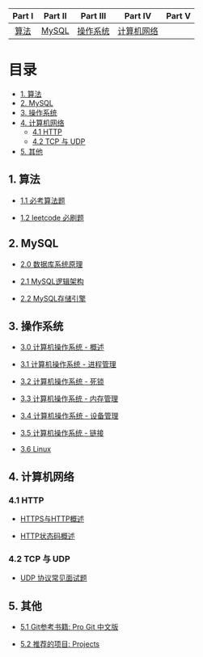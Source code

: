 | Part Ⅰ | Part Ⅱ | Part Ⅲ | Part Ⅳ | Part Ⅴ | 
| :--------: | :---------: | :---------: | :---------: | :---------: | 
|[算法](./Algorithms) | [MySQL](./MySQL)|[操作系统](./.)|[计算机网络](./Network)

# 目录
<!-- toc -->
* [1. 算法](#1-算法) 
* [2. MySQL](#2-MySQL)
* [3. 操作系统](#3-操作系统)
* [4. 计算机网络](#4-计算机网络)
  * [4.1 HTTP](#41-HTTP)
  * [4.2 TCP 与 UDP](#42-TCP-与-UDP)
* [5. 其他](#5-其他)
<!-- end -->

## 1. 算法
- [1.1 必考算法题](./Algorithms)  

- [1.2 leetcode 必刷题](./Algorithms/LeetCode/)

## 2. MySQL
- [2.0 数据库系统原理](./MySQL/Principles_of_Database_System.md)  

- [2.1 MySQL逻辑架构](./MySQL/mysql_arch.md)  

- [2.2 MySQL存储引擎](./MySQL/mysql_engine.md)

## 3. 操作系统

- [3.0 计算机操作系统 - 概述](./OS/overview.md)

- [3.1 计算机操作系统 - 进程管理](./OS/Process_Management.md)

- [3.2 计算机操作系统 - 死锁](./OS/deadlock.md)

- [3.3 计算机操作系统 - 内存管理](./OS/Memory_Management.md)

- [3.4 计算机操作系统 - 设备管理](./OS/Device_Management.md)

- [3.5 计算机操作系统 - 链接](./OS/link.md)

- [3.6 Linux](./OS/Linux.md)

## 4. 计算机网络
### 4.1 HTTP
- [HTTPS与HTTP概述](./Network/HTTPS与HTTP.md)

- [HTTP状态码概述](./Network/StatusCode.md)
### 4.2 TCP 与 UDP
- [UDP 协议常见面试题](./Network/UDP.md)

## 5. 其他

- [5.1 Git参考书籍: Pro Git 中文版](http://iissnan.com/progit/)    

- [5.2 推荐的项目: Projects](./assets/Projects.md)


